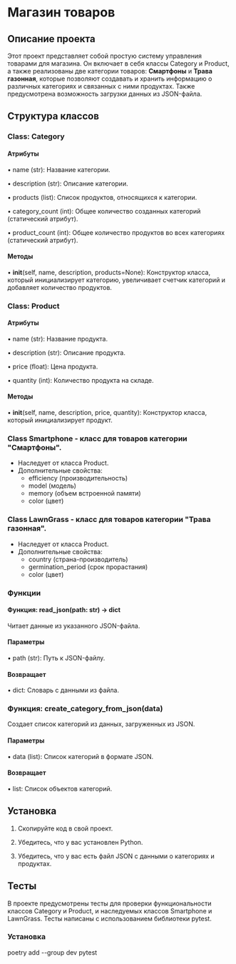 # Магазин товаров


## Описание проекта

Этот проект представляет собой простую систему управления товарами для магазина. Он включает в себя классы Category и Product, а также реализованы две категории товаров: **Смартфоны** и **Трава газонная**, которые позволяют создавать и хранить информацию о различных категориях и связанных с ними продуктах. Также предусмотрена возможность загрузки данных из JSON-файла.

## Структура классов

### Class: Category

#### Атрибуты

  • name (str): Название категории.

  • description (str): Описание категории.

  • products (list): Список продуктов, относящихся к категории.

  • category_count (int): Общее количество созданных категорий (статический атрибут).

  • product_count (int): Общее количество продуктов во всех категориях (статический атрибут).

#### Методы

  • __init__(self, name, description, products=None): Конструктор класса, который инициализирует категорию, увеличивает счетчик категорий и добавляет количество продуктов.

### Class: Product

#### Атрибуты

  • name (str): Название продукта.

  • description (str): Описание продукта.

  • price (float): Цена продукта.

  • quantity (int): Количество продукта на складе.

#### Методы

  • __init__(self, name, description, price, quantity): Конструктор класса, который инициализирует продукт.

### Class Smartphone - класс для товаров категории "Смартфоны".
   - Наследует от класса Product.
   - Дополнительные свойства:
     - efficiency (производительность)
     - model (модель)
     - memory (объем встроенной памяти)
     - color (цвет)

### Class LawnGrass - класс для товаров категории "Трава газонная".
   - Наследует от класса Product.
   - Дополнительные свойства:
     - country (страна-производитель)
     - germination_period (срок прорастания)
     - color (цвет)

### Функции

#### Функция: read_json(path: str) -> dict

Читает данные из указанного JSON-файла.

#### Параметры

  • path (str): Путь к JSON-файлу.

#### Возвращает

  • dict: Словарь с данными из файла.

### Функция: create_category_from_json(data)

Создает список категорий из данных, загруженных из JSON.

#### Параметры

  • data (list): Список категорий в формате JSON.

#### Возвращает

  • list: Список объектов категорий.
  
## Установка

1. Скопируйте код в свой проект.

2. Убедитесь, что у вас установлен Python.

3. Убедитесь, что у вас есть файл JSON с данными о категориях и продуктах.


## Тесты

В проекте предусмотрены тесты для проверки функциональности классов Category и Product, и наследуемых классов Smartphone и LawnGrass. Тесты написаны с использованием библиотеки pytest.

### Установка

poetry add --group dev pytest